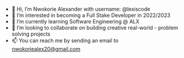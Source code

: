 - 👋 Hi, I’m Nwokorie Alexander with username: @lexiscode
- 👀 I’m interested in becoming a Full Stake Developer in 2022/2023
- 🌱 I’m currently learning Software Engineering @ ALX 
- 💞️ I’m looking to collaborate on building creative real-world - problem solving projects
- 📫 You can reach me by sending an email to nwokoriealex20@gmail.com

<!---
lexiscode/lexiscode is a ✨ special ✨ repository because its `README.md` (this file) appears on your GitHub profile.
You can click the Preview link to take a look at your changes.
--->
